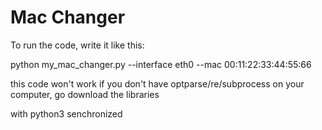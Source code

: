 # Mac Changer

To run the code, write it like this:

python my_mac_changer.py --interface eth0 --mac 00:11:22:33:44:55:66

this code won't work if you don't have optparse/re/subprocess on your computer, go download the libraries

with python3 senchronized
